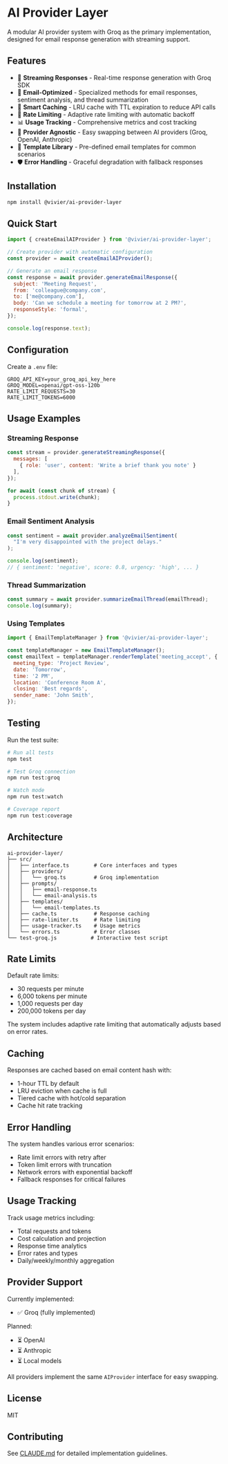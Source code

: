 # AI Provider Layer

A modular AI provider system with Groq as the primary implementation, designed for email response generation with streaming support.

## Features

- 🚀 **Streaming Responses** - Real-time response generation with Groq SDK
- 📧 **Email-Optimized** - Specialized methods for email responses, sentiment analysis, and thread summarization
- 💾 **Smart Caching** - LRU cache with TTL expiration to reduce API calls
- 🚦 **Rate Limiting** - Adaptive rate limiting with automatic backoff
- 📊 **Usage Tracking** - Comprehensive metrics and cost tracking
- 🔄 **Provider Agnostic** - Easy swapping between AI providers (Groq, OpenAI, Anthropic)
- 📝 **Template Library** - Pre-defined email templates for common scenarios
- 🛡️ **Error Handling** - Graceful degradation with fallback responses

## Installation

```bash
npm install @vivier/ai-provider-layer
```

## Quick Start

```javascript
import { createEmailAIProvider } from '@vivier/ai-provider-layer';

// Create provider with automatic configuration
const provider = await createEmailAIProvider();

// Generate an email response
const response = await provider.generateEmailResponse({
  subject: 'Meeting Request',
  from: 'colleague@company.com',
  to: ['me@company.com'],
  body: 'Can we schedule a meeting for tomorrow at 2 PM?',
  responseStyle: 'formal',
});

console.log(response.text);
```

## Configuration

Create a `.env` file:

```env
GROQ_API_KEY=your_groq_api_key_here
GROQ_MODEL=openai/gpt-oss-120b
RATE_LIMIT_REQUESTS=30
RATE_LIMIT_TOKENS=6000
```

## Usage Examples

### Streaming Response

```javascript
const stream = provider.generateStreamingResponse({
  messages: [
    { role: 'user', content: 'Write a brief thank you note' }
  ],
});

for await (const chunk of stream) {
  process.stdout.write(chunk);
}
```

### Email Sentiment Analysis

```javascript
const sentiment = await provider.analyzeEmailSentiment(
  "I'm very disappointed with the project delays."
);

console.log(sentiment);
// { sentiment: 'negative', score: 0.8, urgency: 'high', ... }
```

### Thread Summarization

```javascript
const summary = await provider.summarizeEmailThread(emailThread);
console.log(summary);
```

### Using Templates

```javascript
import { EmailTemplateManager } from '@vivier/ai-provider-layer';

const templateManager = new EmailTemplateManager();
const emailText = templateManager.renderTemplate('meeting_accept', {
  meeting_type: 'Project Review',
  date: 'Tomorrow',
  time: '2 PM',
  location: 'Conference Room A',
  closing: 'Best regards',
  sender_name: 'John Smith',
});
```

## Testing

Run the test suite:

```bash
# Run all tests
npm test

# Test Groq connection
npm run test:groq

# Watch mode
npm run test:watch

# Coverage report
npm run test:coverage
```

## Architecture

```
ai-provider-layer/
├── src/
│   ├── interface.ts        # Core interfaces and types
│   ├── providers/
│   │   └── groq.ts         # Groq implementation
│   ├── prompts/
│   │   ├── email-response.ts
│   │   └── email-analysis.ts
│   ├── templates/
│   │   └── email-templates.ts
│   ├── cache.ts            # Response caching
│   ├── rate-limiter.ts     # Rate limiting
│   ├── usage-tracker.ts    # Usage metrics
│   └── errors.ts           # Error classes
└── test-groq.js           # Interactive test script
```

## Rate Limits

Default rate limits:
- 30 requests per minute
- 6,000 tokens per minute
- 1,000 requests per day
- 200,000 tokens per day

The system includes adaptive rate limiting that automatically adjusts based on error rates.

## Caching

Responses are cached based on email content hash with:
- 1-hour TTL by default
- LRU eviction when cache is full
- Tiered cache with hot/cold separation
- Cache hit rate tracking

## Error Handling

The system handles various error scenarios:
- Rate limit errors with retry after
- Token limit errors with truncation
- Network errors with exponential backoff
- Fallback responses for critical failures

## Usage Tracking

Track usage metrics including:
- Total requests and tokens
- Cost calculation and projection
- Response time analytics
- Error rates and types
- Daily/weekly/monthly aggregation

## Provider Support

Currently implemented:
- ✅ Groq (fully implemented)

Planned:
- ⏳ OpenAI
- ⏳ Anthropic
- ⏳ Local models

All providers implement the same `AIProvider` interface for easy swapping.

## License

MIT

## Contributing

See [CLAUDE.md](./CLAUDE.md) for detailed implementation guidelines.